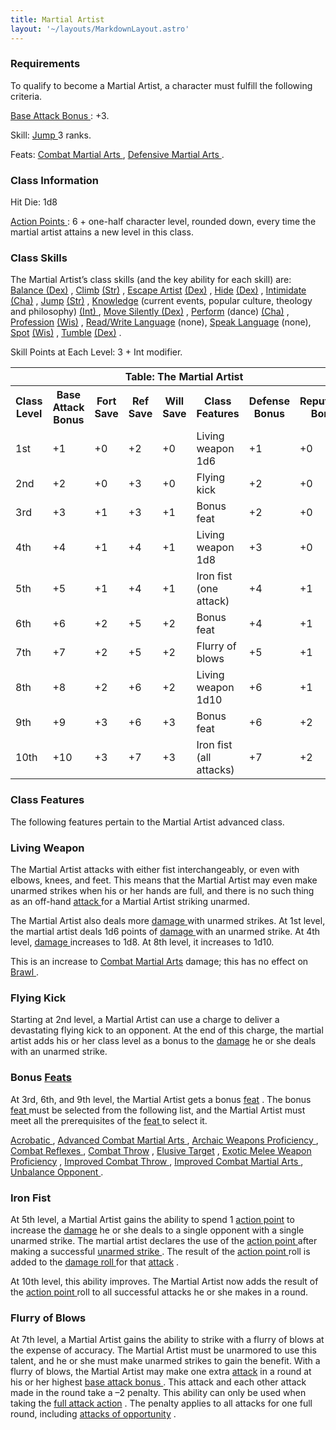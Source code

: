 ```yaml
---
title: Martial Artist
layout: '~/layouts/MarkdownLayout.astro'
---
```

###  Requirements

To qualify to become a Martial Artist, a character must fulfill the following
criteria.

[ Base Attack Bonus ](/modern.d20.srd/combat/attack.bonus) : +3.

Skill: [ Jump ](/modern.d20.srd/skills/jump) 3 ranks.

Feats: [ Combat Martial Arts ](/modern.d20.srd/feats/combat.martial.arts) , [Defensive Martial Arts ](/modern.d20.srd/feats/defensive.martial.arts) .

###  Class Information

Hit Die: 1d8

[ Action Points ](/modern.d20.srd/basics/action.points) : 6 + one-half
character level, rounded down, every time the martial artist attains a new
level in this class.

###  Class Skills

The Martial Artist’s class skills (and the key ability for each skill) are: [Balance ](/modern.d20.srd/skills/balance) [ (Dex)](/modern.d20.srd/basics/ability.scores) , [ Climb](/modern.d20.srd/skills/climb) [ (Str)](/modern.d20.srd/basics/ability.scores) , [ Escape Artist](/modern.d20.srd/skills/escape.artist) [ (Dex)](/modern.d20.srd/basics/ability.scores) , [ Hide](/modern.d20.srd/skills/hide) [ (Dex)](/modern.d20.srd/basics/ability.scores) , [ Intimidate](/modern.d20.srd/skills/intimidate) [ (Cha)](/modern.d20.srd/basics/ability.scores) , [ Jump](/modern.d20.srd/skills/jump) [ (Str)](/modern.d20.srd/basics/ability.scores) , [ Knowledge](/modern.d20.srd/skills/knowledge) (current events, popular culture, theology
and philosophy) [ (Int) ](/modern.d20.srd/basics/ability.scores) , [ Move Silently ](/modern.d20.srd/skills/move.silently) [ (Dex)](/modern.d20.srd/basics/ability.scores) , [ Perform](/modern.d20.srd/skills/perform) (dance) [ (Cha)](/modern.d20.srd/basics/ability.scores) , [ Profession](/modern.d20.srd/skills/profession) [ (Wis)](/modern.d20.srd/basics/ability.scores) , [ Read/Write Language](/modern.d20.srd/skills/read.write.language) (none), [ Speak Language](/modern.d20.srd/skills/speak.language) (none), [ Spot](/modern.d20.srd/skills/spot) [ (Wis)](/modern.d20.srd/basics/ability.scores) , [ Tumble](/modern.d20.srd/skills/tumble) [ (Dex)](/modern.d20.srd/basics/ability.scores) .

Skill Points at Each Level: 3 + Int modifier.


<table> <tr> <th colspan="8"> Table: The Martial Artist </th> </tr> <tr> <th> Class Level </th> <th> Base Attack Bonus </th> <th> Fort Save </th> <th> Ref Save </th> <th> Will Save </th> <th> Class Features </th> <th> Defense Bonus </th> <th> Reputation Bonus </th> </tr><tr> <td> 1st </td> <td> +1 </td> <td> +0 </td> <td> +2 </td> <td> +0 </td> <td> Living weapon 1d6 </td> <td> +1 </td> <td> +0 </td> </tr> <tr class="shaded"> <td> 2nd </td> <td> +2 </td> <td> +0 </td> <td> +3 </td> <td> +0 </td> <td> Flying kick </td> <td> +2 </td> <td> +0 </td> </tr> <tr> <td> 3rd </td> <td> +3 </td> <td> +1 </td> <td> +3 </td> <td> +1 </td> <td> Bonus feat </td> <td> +2 </td> <td> +0 </td> </tr> <tr class="shaded"> <td> 4th </td> <td> +4 </td> <td> +1 </td> <td> +4 </td> <td> +1 </td> <td> Living weapon 1d8 </td> <td> +3 </td> <td> +0 </td> </tr> <tr> <td> 5th </td> <td> +5 </td> <td> +1 </td> <td> +4 </td> <td> +1 </td> <td> Iron fist (one attack) </td> <td> +4 </td> <td> +1 </td> </tr> <tr class="shaded"> <td> 6th </td> <td> +6 </td> <td> +2 </td> <td> +5 </td> <td> +2 </td> <td> Bonus feat </td> <td> +4 </td> <td> +1 </td> </tr> <tr> <td> 7th </td> <td> +7 </td> <td> +2 </td> <td> +5 </td> <td> +2 </td> <td> Flurry of blows </td> <td> +5 </td> <td> +1 </td> </tr> <tr class="shaded"> <td> 8th </td> <td> +8 </td> <td> +2 </td> <td> +6 </td> <td> +2 </td> <td> Living weapon 1d10 </td> <td> +6 </td> <td> +1 </td> </tr> <tr> <td> 9th </td> <td> +9 </td> <td> +3 </td> <td> +6 </td> <td> +3 </td> <td> Bonus feat </td> <td> +6 </td> <td> +2 </td> </tr> <tr class="shaded"> <td> 10th </td> <td> +10 </td> <td> +3 </td> <td> +7 </td> <td> +3 </td> <td> Iron fist (all attacks) </td> <td> +7 </td> <td> +2 </td> </tr> </table>



###  Class Features

The following features pertain to the Martial Artist advanced class.

###  Living Weapon

The Martial Artist attacks with either fist interchangeably, or even with
elbows, knees, and feet. This means that the Martial Artist may even make
unarmed strikes when his or her hands are full, and there is no such thing as
an off-hand [ attack ](/modern.d20.srd/combat/attack.roll) for a Martial
Artist striking unarmed.

The Martial Artist also deals more [ damage ](/modern.d20.srd/combat/damage)
with unarmed strikes. At 1st level, the martial artist deals 1d6 points of [damage ](/modern.d20.srd/combat/damage) with an unarmed strike. At 4th level,
[ damage ](/modern.d20.srd/combat/damage) increases to 1d8. At 8th level, it
increases to 1d10.

This is an increase to [ Combat Martial Arts](/modern.d20.srd/feats/combat.martial.arts) damage; this has no effect on [Brawl ](/modern.d20.srd/feats/brawl) .

###  Flying Kick

Starting at 2nd level, a Martial Artist can use a charge to deliver a
devastating flying kick to an opponent. At the end of this charge, the martial
artist adds his or her class level as a bonus to the [ damage](/modern.d20.srd/combat/damage) he or she deals with an unarmed strike.

###  Bonus [ Feats ](/modern.d20.srd/feats)

At 3rd, 6th, and 9th level, the Martial Artist gets a bonus [ feat](/modern.d20.srd/feats) . The bonus [ feat ](/modern.d20.srd/feats) must be
selected from the following list, and the Martial Artist must meet all the
prerequisites of the [ feat ](/modern.d20.srd/feats) to select it.

[ Acrobatic ](/modern.d20.srd/feats/acrobatic) , [ Advanced Combat Martial Arts ](/modern.d20.srd/feats/advanced.combat.martial.arts) , [ Archaic Weapons Proficiency ](/modern.d20.srd/feats/archaic.weapons.proficiency) , [ Combat Reflexes ](/modern.d20.srd/feats/combat.reflexes) , [ Combat Throw](/modern.d20.srd/feats/combat.throw) , [ Elusive Target](/modern.d20.srd/feats/elusive.target) , [ Exotic Melee Weapon Proficiency](/modern.d20.srd/feats/exotic.melee.weapons.proficiency) , [ Improved Combat Throw ](/modern.d20.srd/feats/improved.combat.throw) , [ Improved Combat Martial Arts ](/modern.d20.srd/feats/improved.combat.martial.arts) , [Unbalance Opponent ](/modern.d20.srd/feats/unbalance.opponent) .

###  Iron Fist

At 5th level, a Martial Artist gains the ability to spend 1 [ action point](/modern.d20.srd/basics/action.points) to increase the [ damage](/modern.d20.srd/combat/damage) he or she deals to a single opponent with a
single unarmed strike. The martial artist declares the use of the [ action point ](/modern.d20.srd/basics/action.points) after making a successful [unarmed strike ](/modern.d20.srd/combat/attack.roll) . The result of the [action point ](/modern.d20.srd/basics/action.points) roll is added to the [damage roll ](/modern.d20.srd/combat/damage) for that [ attack](/modern.d20.srd/combat/attack.roll) .

At 10th level, this ability improves. The Martial Artist now adds the result
of the [ action point ](/modern.d20.srd/basics/action.points) roll to all
successful attacks he or she makes in a round.

###  Flurry of Blows

At 7th level, a Martial Artist gains the ability to strike with a flurry of
blows at the expense of accuracy. The Martial Artist must be unarmored to use
this talent, and he or she must make unarmed strikes to gain the benefit. With
a flurry of blows, the Martial Artist may make one extra [ attack](/modern.d20.srd/combat/attack.roll) in a round at his or her highest [ base attack bonus ](/modern.d20.srd/combat/attack.bonus) . This attack and each
other attack made in the round take a –2 penalty. This ability can only be
used when taking the [ full attack action](/modern.d20.srd/combat/full.round.actions) . The penalty applies to all
attacks for one full round, including [ attacks of opportunity](/modern.d20.srd/combat/attacks.of.opportunity) .


